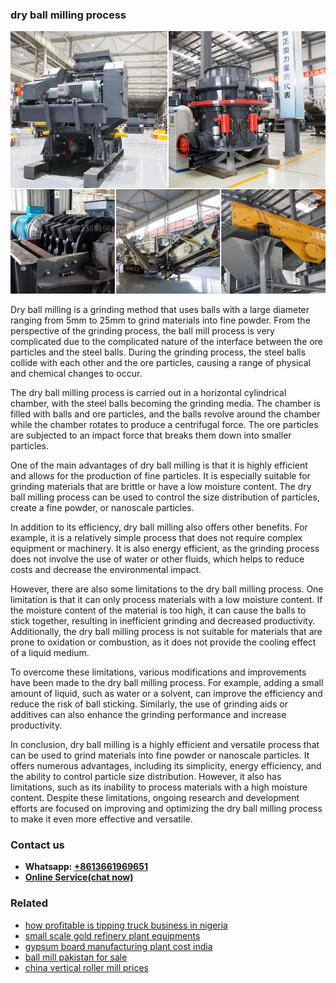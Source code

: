 <h3>dry ball milling process</h3><img src='1704791532.jpg' alt=''><p>Dry ball milling is a grinding method that uses balls with a large diameter ranging from 5mm to 25mm to grind materials into fine powder. From the perspective of the grinding process, the ball mill process is very complicated due to the complicated nature of the interface between the ore particles and the steel balls. During the grinding process, the steel balls collide with each other and the ore particles, causing a range of physical and chemical changes to occur.</p><p>The dry ball milling process is carried out in a horizontal cylindrical chamber, with the steel balls becoming the grinding media. The chamber is filled with balls and ore particles, and the balls revolve around the chamber while the chamber rotates to produce a centrifugal force. The ore particles are subjected to an impact force that breaks them down into smaller particles.</p><p>One of the main advantages of dry ball milling is that it is highly efficient and allows for the production of fine particles. It is especially suitable for grinding materials that are brittle or have a low moisture content. The dry ball milling process can be used to control the size distribution of particles, create a fine powder, or nanoscale particles.</p><p>In addition to its efficiency, dry ball milling also offers other benefits. For example, it is a relatively simple process that does not require complex equipment or machinery. It is also energy efficient, as the grinding process does not involve the use of water or other fluids, which helps to reduce costs and decrease the environmental impact.</p><p>However, there are also some limitations to the dry ball milling process. One limitation is that it can only process materials with a low moisture content. If the moisture content of the material is too high, it can cause the balls to stick together, resulting in inefficient grinding and decreased productivity. Additionally, the dry ball milling process is not suitable for materials that are prone to oxidation or combustion, as it does not provide the cooling effect of a liquid medium.</p><p>To overcome these limitations, various modifications and improvements have been made to the dry ball milling process. For example, adding a small amount of liquid, such as water or a solvent, can improve the efficiency and reduce the risk of ball sticking. Similarly, the use of grinding aids or additives can also enhance the grinding performance and increase productivity.</p><p>In conclusion, dry ball milling is a highly efficient and versatile process that can be used to grind materials into fine powder or nanoscale particles. It offers numerous advantages, including its simplicity, energy efficiency, and the ability to control particle size distribution. However, it also has limitations, such as its inability to process materials with a high moisture content. Despite these limitations, ongoing research and development efforts are focused on improving and optimizing the dry ball milling process to make it even more effective and versatile.</p><h3>Contact us</h3><ul><li><strong>Whatsapp:&nbsp;<a href="https://wa.me/8613661969651">+8613661969651</a></strong></li><li><a href="https://swt.shibang-china.com/?git&amp;zhl&amp;dry ball milling process"><strong>Online Service(chat now)</strong></a></li></ul><h3>Related</h3><ul><li><a href='how profitable is tipping truck business in nigeria.md'>how profitable is tipping truck business in nigeria</a></li><li><a href='small scale gold refinery plant equipments.md'>small scale gold refinery plant equipments</a></li><li><a href='gypsum board manufacturing plant cost india.md'>gypsum board manufacturing plant cost india</a></li><li><a href='ball mill pakistan for sale.md'>ball mill pakistan for sale</a></li><li><a href='china vertical roller mill prices.md'>china vertical roller mill prices</a></li></ul>